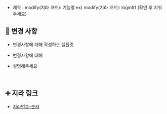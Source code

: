 - 제목 : modify(지라 코드): 기능명
  ex) modify(지라 코드): login#1
  (확인 후 지워주세요)

## 🔧 변경 사항

- 변경사항에 대해 작성하는 템플릿

- 변경사항에 대해 

- 설명해주세요

  <br/>

 ## ➕ 지라 링크
 - [지라번호-숫자](지라주소)

<br/>